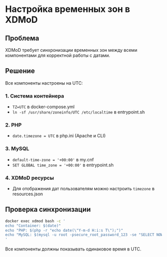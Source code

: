 # Настройка временных зон в XDMoD

## Проблема
XDMoD требует синхронизации временных зон между всеми компонентами для корректной работы с датами.

## Решение
Все компоненты настроены на UTC:

### 1. Система контейнера
- `TZ=UTC` в docker-compose.yml
- `ln -sf /usr/share/zoneinfo/UTC /etc/localtime` в entrypoint.sh

### 2. PHP
- `date.timezone = UTC` в php.ini (Apache и CLI)

### 3. MySQL
- `default-time-zone = '+00:00'` в my.cnf
- `SET GLOBAL time_zone = '+00:00'` в entrypoint.sh

### 4. XDMoD ресурсы
- Для отображения дат пользователям можно настроить `timezone` в resources.json

## Проверка синхронизации
```bash
docker exec xdmod bash -c '
echo "Container: $(date)"
echo "PHP: $(php -r "echo date(\"Y-m-d H:i:s T\");")"
echo "MySQL: $(mysql -u root -psecure_root_password_123 -se "SELECT NOW(), @@time_zone;")"
'
```

Все компоненты должны показывать одинаковое время в UTC.
